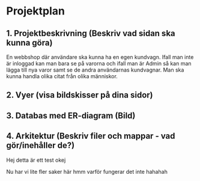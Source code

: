 # Projektplan

## 1. Projektbeskrivning (Beskriv vad sidan ska kunna göra)
En webbshop där användare ska kunna ha en egen kundvagn. Ifall man inte är inloggad kan man bara se på varorna och ifall man är Admin så kan man lägga till nya varor samt se de andra användarnas kundvagnar. Man ska kunna handla olika citat från olika människor. 
## 2. Vyer (visa bildskisser på dina sidor)
## 3. Databas med ER-diagram (Bild)
## 4. Arkitektur (Beskriv filer och mappar - vad gör/inehåller de?)

Hej detta är ett test okej

Nu har vi lite fler saker här
hmm varför fungerar det inte hahahah
